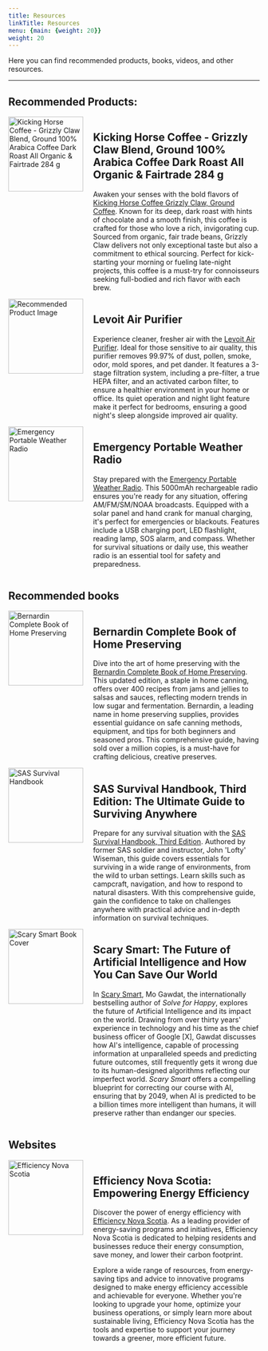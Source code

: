 ```yaml
---
title: Resources
linkTitle: Resources
menu: {main: {weight: 20}}
weight: 20
---
```


<!--{{% pageinfo %}}
This site is currently under construction <i class="fa-solid fa-code"></i>
{{% /pageinfo %}}-->

Here you can find recommended products, books, videos, and other resources.

---
## Recommended Products:

<div style="display: flex; align-items: flex-start;">
<img src="https://m.media-amazon.com/images/I/61Br0iAUHGL._AC_SL1500_.jpg" style="width: 150px; height: 150px; margin-right: 20px;" alt="
Kicking Horse Coffee - Grizzly Claw Blend, Ground 100% Arabica Coffee Dark Roast All Organic & Fairtrade 284 g"/>
<div>
<h2>
Kicking Horse Coffee - Grizzly Claw Blend, Ground 100% Arabica Coffee Dark Roast All Organic & Fairtrade 284 g</h2>
<p>Awaken your senses with the bold flavors of <a href="https://www.amazon.ca/Kicking-Horse-Coffee-Grizzly-Ground/dp/B00M31BP12?crid=187CF255LVPS4&dib=eyJ2IjoiMSJ9.Mkfv-HpWEr_CIpVhhSniFmkWwtdzAEV1bFONnVaa2xK-OU3WUZOtYssDQ37TxVFMezxknalpY7z0irFel6SH-RDpdAc-b1upl-epdcRGzPjiryrS6sP7WdfHeOQx3IJim6XS3vTfPWGe8r0iBh6Zd9dYP6xDgvXzGNPJpJamlMMTPUG3Fxjtzb74kTuylaYvFCGzIdftTjmFqzts1Rnl7kYGIem7sIH88kAVXpF1WWOBkjimNHg27xafay-opE0SPGzEM9R1rScqY6WuchtwqFG0c98BgoDz_vag_0n8O9Y.SlFP6Rur_FwBshtOyimL8gE-hpNJTKXicyo4EAoefnc&dib_tag=se&keywords=kicking%2Bhorse%2Bground&qid=1711415452&rdc=1&sprefix=kicking%2Bhorseground%2Caps%2C261&sr=8-1&th=1&linkCode=ll1&tag=ecoscotia-20&linkId=552ed2dc27e6d302c1bc9a673d3efbaf&language=en_CA&ref_=as_li_ss_tl" target="_blank" rel="noopener noreferrer"> Kicking Horse Coffee Grizzly Claw, Ground Coffee</a>. Known for its deep, dark roast with hints of chocolate and a smooth finish, this coffee is crafted for those who love a rich, invigorating cup. Sourced from organic, fair trade beans, Grizzly Claw delivers not only exceptional taste but also a commitment to ethical sourcing. Perfect for kick-starting your morning or fueling late-night projects, this coffee is a must-try for connoisseurs seeking full-bodied and rich flavor with each brew.





</p>
</div>
</div>




<div style="display: flex; align-items: flex-start;">
<img src="https://levoit.com/cdn/shop/products/vital-100s-smart-true-hepa-air-purifier-295620.jpg?v=1706049812&width=768" style="width: 150px; height: 150px; margin-right: 20px;" alt="Recommended Product Image" alt="Recommended Product Image"/>
<div>
<h2>Levoit Air Purifier</h2>
<p>Experience cleaner, fresher air with the <a href="https://amzn.to/3IrH0WF" target="_blank" rel="noopener noreferrer">Levoit Air Purifier</a>. Ideal for those sensitive to air quality, this purifier removes 99.97% of dust, pollen, smoke, odor, mold spores, and pet dander. It features a 3-stage filtration system, including a pre-filter, a true HEPA filter, and an activated carbon filter, to ensure a healthier environment in your home or office. Its quiet operation and night light feature make it perfect for bedrooms, ensuring a good night's sleep alongside improved air quality.</p>
<!---<a href="https://amzn.to/3IrH0WF" target="_blank" rel="noopener noreferrer">Levoit air purifier</a>--->
</div>
</div>

<div style="display: flex; align-items: flex-start;">
<img src="https://m.media-amazon.com/images/I/71gDcpSa53L._AC_SL1500_.jpg" style="width: 150px; height: 150px; margin-right: 20px;" alt="Emergency Portable Weather Radio"/>
<div>
<h2>Emergency Portable Weather Radio</h2>
<p>Stay prepared with the <a href="https://amzn.to/3v8mirW" target="_blank" rel="noopener noreferrer">Emergency Portable Weather Radio</a>. This 5000mAh rechargeable radio ensures you're ready for any situation, offering AM/FM/SM/NOAA broadcasts. Equipped with a solar panel and hand crank for manual charging, it's perfect for emergencies or blackouts. Features include a USB charging port, LED flashlight, reading lamp, SOS alarm, and compass. Whether for survival situations or daily use, this weather radio is an essential tool for safety and preparedness.</p>
</div>
</div>

## Recommended books
<div style="display: flex; align-items: flex-start;">
<img src="https://m.media-amazon.com/images/I/71-bsESNsKL._SL1200_.jpg" style="width: 150px; height: 150px; margin-right: 20px;" alt="Bernardin Complete Book of Home Preserving"/>
<div>
<h2>Bernardin Complete Book of Home Preserving</h2>
<p>Dive into the art of home preserving with the <a href="https://www.amazon.ca/Bernardin-Complete-Book-Home-Preserving/dp/0778801373?crid=34OP83ZZRWA3J&dib=eyJ2IjoiMSJ9.6sVdTKTGplgQItSXt1R145MLQl2qzSxPtuKZngsQtAL_NExc8LXEggO6Mu7oJoiNGaoaeI1axoL1BI8de0KF6yyA5MiACXtoLL_w0QOw3F1-64-oMS1PspKV8SES2GpdgNEG-kIyHRFHAEUTFPGGVSRm76m2ADBB_ZhJvHsm5z-BeJxrSgrTh-gmuXZpIs_ib0a4LEmLjObrz_zw0MnnFrcf876ipEui2pyd2f8AMGm6PhQ5GdvmyVhTiURf-5fa3hxagZGl7MxMemkjhwQIpf7xgeOaRkVjepLMBibCOa4.7xM_k7Xlmq8NvtKf2NOY51mgs-VCm_8qKAUmBCU4bJ0&dib_tag=se&keywords=pressure+canning+book&qid=1711414576&sprefix=pressure+canning+book%2Caps%2C212&sr=8-7&linkCode=ll1&tag=ecoscotia-20&linkId=700eb586d520d173972b7bbebbe37628&language=en_CA&ref_=as_li_ss_tl" target="_blank" rel="noopener noreferrer">Bernardin Complete Book of Home Preserving</a>. This updated edition, a staple in home canning, offers over 400 recipes from jams and jellies to salsas and sauces, reflecting modern trends in low sugar and fermentation. Bernardin, a leading name in home preserving supplies, provides essential guidance on safe canning methods, equipment, and tips for both beginners and seasoned pros. This comprehensive guide, having sold over a million copies, is a must-have for crafting delicious, creative preserves.</p>
</div>
</div>


<div style="display: flex; align-items: flex-start;">
<img src="https://m.media-amazon.com/images/I/71ccpZJ9ZBL._SL1500_.jpg" style="width: 150px; height: 150px; margin-right: 20px;" alt="SAS Survival Handbook"/>
<div>
<h2>SAS Survival Handbook, Third Edition: The Ultimate Guide to Surviving Anywhere</h2>
<p>Prepare for any survival situation with the <a href="https://amzn.to/3uYNVE1" target="_blank" rel="noopener noreferrer">SAS Survival Handbook, Third Edition</a>. Authored by former SAS soldier and instructor, John 'Lofty' Wiseman, this guide covers essentials for surviving in a wide range of environments, from the wild to urban settings. Learn skills such as campcraft, navigation, and how to respond to natural disasters. With this comprehensive guide, gain the confidence to take on challenges anywhere with practical advice and in-depth information on survival techniques.</p>
</div>
</div>


<div style="display: flex; align-items: flex-start;">
<img src="
https://m.media-amazon.com/images/I/61G0x98-lbL._SL1500_.jpg
" style="width: 150px; height: 150px; margin-right: 20px;" alt="Scary Smart Book Cover"/>
<div>
<h2>Scary Smart: The Future of Artificial Intelligence and How You Can Save Our World</h2>
<p>In <a href="https://amzn.to/49PhDud" target="_blank" rel="noopener noreferrer">Scary Smart</a>, Mo Gawdat, the internationally bestselling author of <em>Solve for Happy</em>, explores the future of Artificial Intelligence and its impact on the world. Drawing from over thirty years' experience in technology and his time as the chief business officer of Google [X], Gawdat discusses how AI's intelligence, capable of processing information at unparalleled speeds and predicting future outcomes, still frequently gets it wrong due to its human-designed algorithms reflecting our imperfect world. <em>Scary Smart</em> offers a compelling blueprint for correcting our course with AI, ensuring that by 2049, when AI is predicted to be a billion times more intelligent than humans, it will preserve rather than endanger our species.</p>
</div>
</div>




## Websites
<div style="display: flex; align-items: flex-start;">

 <img src="https://www.pngall.com/wp-content/uploads/2017/05/Save-Energy-PNG-Image.png" style="width: 150px; height: 150px; margin-right: 20px;" alt="Efficiency Nova Scotia">
    <div>
        <h2>Efficiency Nova Scotia: Empowering Energy Efficiency</h2>
        <p>Discover the power of energy efficiency with <a href="https://www.efficiencyns.ca/" target="_blank" rel="noopener noreferrer">Efficiency Nova Scotia</a>. As a leading provider of energy-saving programs and initiatives, Efficiency Nova Scotia is dedicated to helping residents and businesses reduce their energy consumption, save money, and lower their carbon footprint.</p>
        <p>Explore a wide range of resources, from energy-saving tips and advice to innovative programs designed to make energy efficiency accessible and achievable for everyone. Whether you're looking to upgrade your home, optimize your business operations, or simply learn more about sustainable living, Efficiency Nova Scotia has the tools and expertise to support your journey towards a greener, more efficient future.</p>
    </div>

   

</div>





